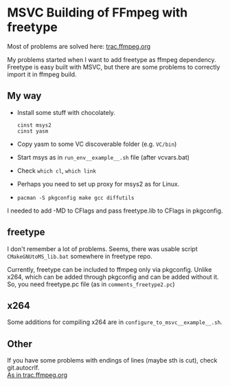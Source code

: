 MSVC Building of FFmpeg with freetype
=====================================

Most of problems are solved here: 
[trac.ffmpeg.org](https://trac.ffmpeg.org/wiki/CompilationGuide/MSVC)

My problems started when I want to add freetype as ffmpeg dependency.
Freetype is easy built with MSVC, but there are some problems to correctly 
import it in ffmpeg build.

My way
------

- Install some stuff with chocolately.

   ```
   cinst msys2
   cinst yasm
   ```

- Copy yasm to some VC discoverable folder (e.g. `VC/bin`)

- Start msys as in `run_env__example__.sh` file (after vcvars.bat)

- Check `which cl`, `which link`

- Perhaps you need to set up proxy for msys2 as for Linux.

- `pacman -S pkgconfig make gcc diffutils`

I needed to add -MD to CFlags and pass freetype.lib to CFlags in pkgconfig.

freetype
--------

I don't remember a lot of problems.
Seems, there was usable script `CMakeGNUtoMS_lib.bat` somewhere in freetype repo.

Currently, freetype can be included to ffmpeg only via pkgconfig.
Unlike x264, which can be added through pkgconfig and can be added without it.
So, you need freetype.pc file (as in `comments_freetype2.pc`)

x264
----
Some additions for compiling x264 are in `configure_to_msvc__example__.sh`.

Other
-----

If you have some problems with endings of lines (maybe sth is cut), check git.autocrlf.  
[As in trac.ffmpeg.org](https://trac.ffmpeg.org/wiki/CompilationGuide/MSVC)